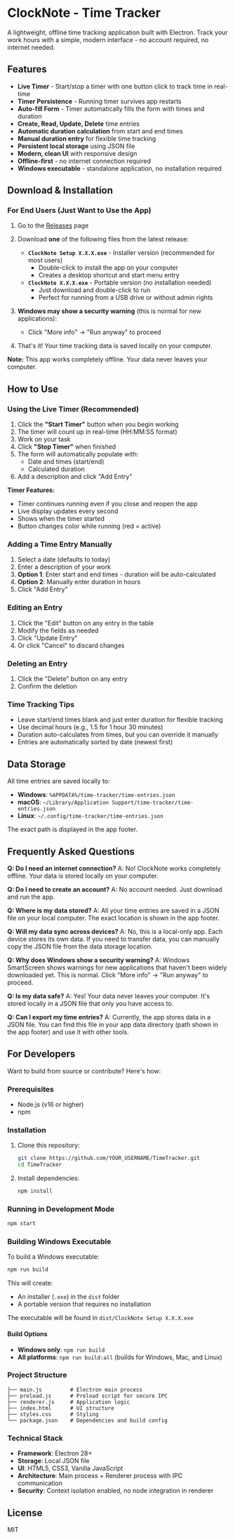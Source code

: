 # ClockNote - Time Tracker

A lightweight, offline time tracking application built with Electron. Track your work hours with a simple, modern interface - no account required, no internet needed.

## Features

- **Live Timer** - Start/stop a timer with one button click to track time in real-time
- **Timer Persistence** - Running timer survives app restarts
- **Auto-fill Form** - Timer automatically fills the form with times and duration
- **Create, Read, Update, Delete** time entries
- **Automatic duration calculation** from start and end times
- **Manual duration entry** for flexible time tracking
- **Persistent local storage** using JSON file
- **Modern, clean UI** with responsive design
- **Offline-first** - no internet connection required
- **Windows executable** - standalone application, no installation required

## Download & Installation

### For End Users (Just Want to Use the App)

1. Go to the [Releases](../../releases) page
2. Download **one** of the following files from the latest release:
   - **`ClockNote Setup X.X.X.exe`** - Installer version (recommended for most users)
     - Double-click to install the app on your computer
     - Creates a desktop shortcut and start menu entry
   - **`ClockNote X.X.X.exe`** - Portable version (no installation needed)
     - Just download and double-click to run
     - Perfect for running from a USB drive or without admin rights

3. **Windows may show a security warning** (this is normal for new applications):
   - Click "More info" → "Run anyway" to proceed

4. That's it! Your time tracking data is saved locally on your computer.

**Note:** This app works completely offline. Your data never leaves your computer.

## How to Use

### Using the Live Timer (Recommended)

1. Click the **"Start Timer"** button when you begin working
2. The timer will count up in real-time (HH:MM:SS format)
3. Work on your task
4. Click **"Stop Timer"** when finished
5. The form will automatically populate with:
   - Date and times (start/end)
   - Calculated duration
6. Add a description and click "Add Entry"

**Timer Features:**
- Timer continues running even if you close and reopen the app
- Live display updates every second
- Shows when the timer started
- Button changes color while running (red = active)

### Adding a Time Entry Manually

1. Select a date (defaults to today)
2. Enter a description of your work
3. **Option 1**: Enter start and end times - duration will be auto-calculated
4. **Option 2**: Manually enter duration in hours
5. Click "Add Entry"

### Editing an Entry

1. Click the "Edit" button on any entry in the table
2. Modify the fields as needed
3. Click "Update Entry"
4. Or click "Cancel" to discard changes

### Deleting an Entry

1. Click the "Delete" button on any entry
2. Confirm the deletion

### Time Tracking Tips

- Leave start/end times blank and just enter duration for flexible tracking
- Use decimal hours (e.g., 1.5 for 1 hour 30 minutes)
- Duration auto-calculates from times, but you can override it manually
- Entries are automatically sorted by date (newest first)

## Data Storage

All time entries are saved locally to:
- **Windows**: `%APPDATA%/time-tracker/time-entries.json`
- **macOS**: `~/Library/Application Support/time-tracker/time-entries.json`
- **Linux**: `~/.config/time-tracker/time-entries.json`

The exact path is displayed in the app footer.

## Frequently Asked Questions

**Q: Do I need an internet connection?**
A: No! ClockNote works completely offline. Your data is stored locally on your computer.

**Q: Do I need to create an account?**
A: No account needed. Just download and run the app.

**Q: Where is my data stored?**
A: All your time entries are saved in a JSON file on your local computer. The exact location is shown in the app footer.

**Q: Will my data sync across devices?**
A: No, this is a local-only app. Each device stores its own data. If you need to transfer data, you can manually copy the JSON file from the data storage location.

**Q: Why does Windows show a security warning?**
A: Windows SmartScreen shows warnings for new applications that haven't been widely downloaded yet. This is normal. Click "More info" → "Run anyway" to proceed.

**Q: Is my data safe?**
A: Yes! Your data never leaves your computer. It's stored locally in a JSON file that only you have access to.

**Q: Can I export my time entries?**
A: Currently, the app stores data in a JSON file. You can find this file in your app data directory (path shown in the app footer) and use it with other tools.

## For Developers

Want to build from source or contribute? Here's how:

### Prerequisites

- Node.js (v16 or higher)
- npm

### Installation

1. Clone this repository:
   ```bash
   git clone https://github.com/YOUR_USERNAME/TimeTracker.git
   cd TimeTracker
   ```

2. Install dependencies:
   ```bash
   npm install
   ```

### Running in Development Mode

```bash
npm start
```

### Building Windows Executable

To build a Windows executable:
```bash
npm run build
```

This will create:
- An installer (`.exe`) in the `dist` folder
- A portable version that requires no installation

The executable will be found in `dist/ClockNote Setup X.X.X.exe`

#### Build Options

- **Windows only**: `npm run build`
- **All platforms**: `npm run build:all` (builds for Windows, Mac, and Linux)

### Project Structure

```
├── main.js         # Electron main process
├── preload.js      # Preload script for secure IPC
├── renderer.js     # Application logic
├── index.html      # UI structure
├── styles.css      # Styling
└── package.json    # Dependencies and build config
```

### Technical Stack

- **Framework**: Electron 28+
- **Storage**: Local JSON file
- **UI**: HTML5, CSS3, Vanilla JavaScript
- **Architecture**: Main process + Renderer process with IPC communication
- **Security**: Context isolation enabled, no node integration in renderer

## License

MIT
